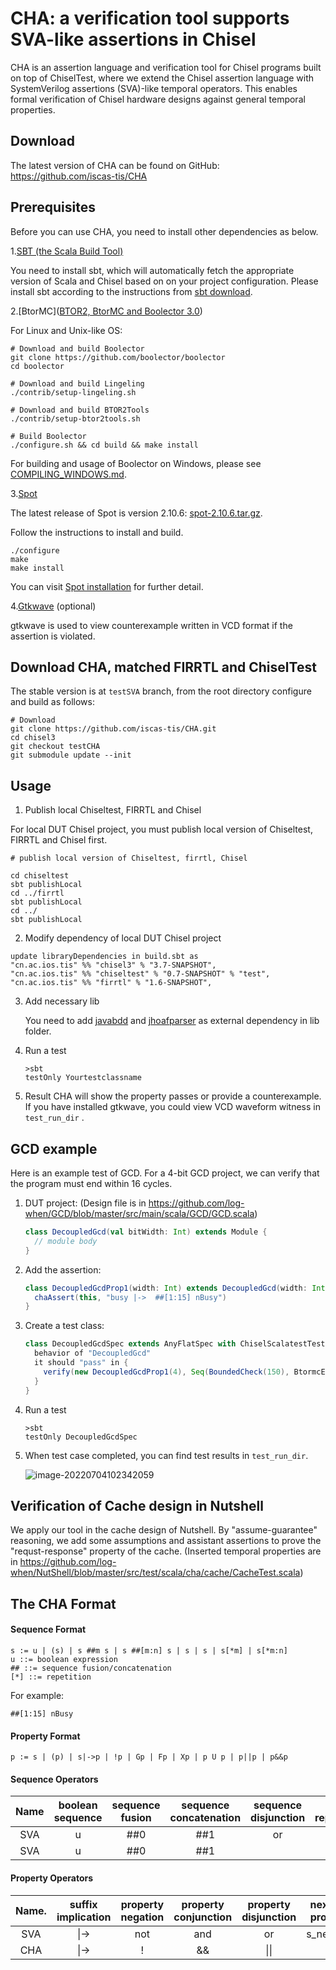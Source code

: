# CHA: a verification tool supports SVA-like assertions in Chisel

CHA is an assertion language and verification tool for Chisel programs built on top of ChiselTest, where we extend the Chisel assertion language with SystemVerilog assertions (SVA)-like temporal operators. This enables formal verification of Chisel hardware designs against general temporal properties.

## Download

 The latest version of CHA can be found on GitHub: https://github.com/iscas-tis/CHA

## Prerequisites

Before you can use CHA, you need to install other dependencies as below.

1.[SBT (the Scala Build Tool)](http://www.scala-sbt.org)

You need to install sbt, which will automatically fetch the appropriate version of Scala and Chisel based on on your project configuration. Please install sbt according to the instructions from [sbt download](https://www.scala-sbt.org/download.html).

2.[BtorMC]([BTOR2, BtorMC and Boolector 3.0](https://link.springer.com/chapter/10.1007/978-3-319-96145-3_32))

For Linux and Unix-like OS:

```
# Download and build Boolector
git clone https://github.com/boolector/boolector
cd boolector

# Download and build Lingeling
./contrib/setup-lingeling.sh

# Download and build BTOR2Tools
./contrib/setup-btor2tools.sh

# Build Boolector
./configure.sh && cd build && make install
```

For building and usage of Boolector on Windows, please see [COMPILING_WINDOWS.md](https://github.com/Boolector/boolector/blob/master/COMPILING_WINDOWS.md).

3.[Spot](https://spot.lrde.epita.fr/)

The latest release of Spot is version 2.10.6:  [spot-2.10.6.tar.gz](http://www.lrde.epita.fr/dload/spot/spot-2.10.6.tar.gz).

Follow the instructions to install and build.

```
./configure
make
make install
```

You can visit [Spot installation](https://spot.lrde.epita.fr/install.html) for further detail.

4.[Gtkwave](https://sourceforge.net/projects/gtkwave/) (optional)

   gtkwave is used to view counterexample written in VCD format if the assertion is violated.
   

## Download CHA, matched FIRRTL and ChiselTest

The stable version is at `testSVA` branch, from the root directory configure and build as follows:

```
# Download
git clone https://github.com/iscas-tis/CHA.git
cd chisel3
git checkout testCHA
git submodule update --init
```

## Usage

1. Publish local Chiseltest, FIRRTL and Chisel

For local DUT Chisel project, you must publish local version of Chiseltest, FIRRTL and Chisel first.

```
# publish local version of Chiseltest, firrtl, Chisel

cd chiseltest
sbt publishLocal
cd ../firrtl
sbt publishLocal
cd ../
sbt publishLocal
```

2. Modify dependency of local DUT Chisel project

```
update libraryDependencies in build.sbt as
"cn.ac.ios.tis" %% "chisel3" % "3.7-SNAPSHOT",
"cn.ac.ios.tis" %% "chiseltest" % "0.7-SNAPSHOT" % "test",
"cn.ac.ios.tis" %% "firrtl" % "1.6-SNAPSHOT",
```

3. Add necessary lib

   You need to add [javabdd](http://javabdd.sourceforge.net/) and  [jhoafparser](https://automata.tools/hoa/jhoafparser/) as external dependency in lib folder.

4. Run a test

   ```
   >sbt
   testOnly Yourtestclassname
   ```
5. Result
 CHA will show the property passes or provide a counterexample. If you have installed gtkwave, you could view VCD waveform witness in `test_run_dir` .
   


## GCD example

Here is an example test of GCD. For a 4-bit GCD project, we can verify that the program must end within 16 cycles. 

1. DUT project: (Design file is in https://github.com/log-when/GCD/blob/master/src/main/scala/GCD/GCD.scala)

   ```scala
   class DecoupledGcd(val bitWidth: Int) extends Module {
     // module body
   }
   ```

2. Add the assertion:

   ```scala
   class DecoupledGcdProp1(width: Int) extends DecoupledGcd(width: Int){
     chaAssert(this, "busy |->  ##[1:15] nBusy")
   }
   ```

3. Create a test class:

   ```scala
   class DecoupledGcdSpec extends AnyFlatSpec with ChiselScalatestTester with Formal {
     behavior of "DecoupledGcd"
     it should "pass" in {
       verify(new DecoupledGcdProp1(4), Seq(BoundedCheck(150), BtormcEngineAnnotation))
     }
   }
   ```

4. Run a test

   ```
   >sbt
   testOnly DecoupledGcdSpec
   ```

5. When test case completed, you can find test results in `test_run_dir`.

   ![image-20220704102342059](https://tva1.sinaimg.cn/large/e6c9d24ely1h3uollfw8wj217o0420uw.jpg)

## Verification of Cache design in Nutshell
 We apply our tool in the cache design of Nutshell. By "assume-guarantee" reasoning, we add some assumptions and assistant assertions to prove the "requst-response" property of the cache. 
 (Inserted temporal properties are in https://github.com/log-when/NutShell/blob/master/src/test/scala/cha/cache/CacheTest.scala) 

## The CHA Format

#### Sequence Format 

```
s := u | (s) | s ##m s | s ##[m:n] s | s | s | s[*m] | s[*m:n]
u ::= boolean expression
## ::= sequence fusion/concatenation
[*] ::= repetition

```

For example:

```
##[1:15] nBusy
```

#### Property Format

```
p := s | (p) | s|->p | !p | Gp | Fp | Xp | p U p | p||p | p&&p 
```

#### Sequence Operators

| Name  | boolean sequence | sequence fusion | sequence concatenation | sequence disjunction | zero repetition | intervals |
| :---: | :--------------: | :-------------: | :--------------------: | :------------------: | :-------------: | :-------: |
|  SVA  |        u         |       ##0       |          ##1           |          or          |      [*0]       |  [*1:$]   |
|  SVA  |        u         |       ##0       |          ##1           |           |          |      [*0]       |  [*1:$]   |

#### Property Operators

| Name. | suffix implication | property negation | property conjunction | property disjunction | nexttime property | always property | s_eventually property | until property |
| :---: | :----------------: | :---------------: | :------------------: | :------------------: | :---------------: | :-------------: | :-------------------: | :------------: |
|  SVA  |        \|->        |        not        |         and          |          or          |   s_nexttime      |     always      |     s_eventually      |     until      |
|  CHA  |        \|->        |         !         |          &&          |         \|\|         |         X         |        G        |           F           |       U        |


